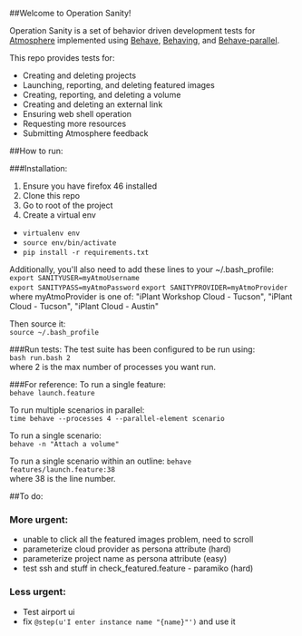 ##Welcome to Operation Sanity!

Operation Sanity is a set of behavior driven development tests for <a href="https://github.com/iPlantCollaborativeOpenSource/atmosphere">Atmosphere</a> implemented using <a href="https://github.com/behave/behave">Behave</a>, <a href="https://github.com/ggozad/behaving">Behaving</a>, and <a href="https://github.com/vishalm/behave-parallel">Behave-parallel</a>.

This repo provides tests for:

* Creating and deleting projects
* Launching, reporting, and deleting featured images
* Creating, reporting, and deleting a volume
* Creating and deleting an external link
* Ensuring web shell operation 
* Requesting more resources
* Submitting Atmosphere feedback

##How to run:

###Installation: 
1. Ensure you have firefox 46 installed
1. Clone this repo 
1. Go to root of the project
1. Create a virtual env 

* `virtualenv env`
* `source env/bin/activate`
* `pip install -r requirements.txt`

Additionally, you'll also need to add these lines to your ~/.bash_profile:  
`export SANITYUSER=myAtmoUsername`  
`export SANITYPASS=myAtmoPassword`
`export SANITYPROVIDER=myAtmoProvider`  
where myAtmoProvider is one of:
"iPlant Workshop Cloud - Tucson​", "iPlant Cloud - Tucson​", "iPlant Cloud - Austin"

Then source it:  
`source ~/.bash_profile`

###Run tests:
The test suite has been configured to be run using:  
`bash run.bash 2`  
where 2 is the max number of processes you want run.

###For reference:
To run a single feature:  
`behave launch.feature`

To run multiple scenarios in parallel:  
`time behave --processes 4 --parallel-element scenario`

To run a single scenario:  
`behave -n "Attach a volume"`

To run a single scenario within an outline:
`behave features/launch.feature:38`  
where 38 is the line number.

##To do:
### More urgent:
- unable to click all the featured images problem, need to scroll
- parameterize cloud provider as persona attribute (hard)
- parameterize project name as persona attribute (easy)
- test ssh and stuff in check_featured.feature - paramiko (hard)

### Less urgent:
- Test airport ui
- fix `@step(u'I enter instance name "{name}"')` and use it